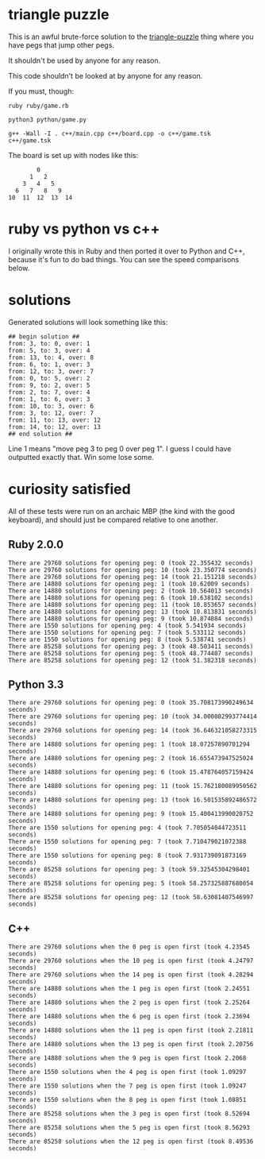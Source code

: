 triangle puzzle
===============

This is an awful brute-force solution to the [triangle-puzzle](http://www.officeplayground.com/Assets/ProductPreview/pi3000-3199/3174_peggame_1.jpg) thing where
you have pegs that jump other pegs. 

It shouldn't be used by anyone for any reason.

This code shouldn't be looked at by anyone for any reason. 

If you must, though:

    ruby ruby/game.rb

    python3 python/game.py

    g++ -Wall -I . c++/main.cpp c++/board.cpp -o c++/game.tsk
    c++/game.tsk

The board is set up with nodes like this:

            0
          1   2
        3   4   5
      6   7   8   9
    10  11  12  13  14  
    

ruby vs python vs c++
===========

I originally wrote this in Ruby and then ported it over to Python and C++, because it's fun to do bad things. You can see the speed comparisons below.


solutions
=========

Generated solutions will look something like this: 

    ## begin solution ##
    from: 3, to: 0, over: 1
    from: 5, to: 3, over: 4
    from: 13, to: 4, over: 8
    from: 6, to: 1, over: 3
    from: 12, to: 3, over: 7
    from: 0, to: 5, over: 2
    from: 9, to: 2, over: 5
    from: 2, to: 7, over: 4
    from: 1, to: 6, over: 3
    from: 10, to: 3, over: 6
    from: 3, to: 12, over: 7
    from: 11, to: 13, over: 12
    from: 14, to: 12, over: 13
    ## end solution ##
    
Line 1 means "move peg 3 to peg 0 over peg 1". I guess I could have outputted exactly that. Win some lose some.

curiosity satisfied
===================

All of these tests were run on an archaic MBP (the kind with the good keyboard), and should just be compared relative to one another. 

Ruby 2.0.0
----------

    There are 29760 solutions for opening peg: 0 (took 22.355432 seconds)
    There are 29760 solutions for opening peg: 10 (took 23.350774 seconds)
    There are 29760 solutions for opening peg: 14 (took 21.151218 seconds)
    There are 14880 solutions for opening peg: 1 (took 10.62009 seconds)
    There are 14880 solutions for opening peg: 2 (took 10.564013 seconds)
    There are 14880 solutions for opening peg: 6 (took 10.638102 seconds)
    There are 14880 solutions for opening peg: 11 (took 10.853657 seconds)
    There are 14880 solutions for opening peg: 13 (took 10.813831 seconds)
    There are 14880 solutions for opening peg: 9 (took 10.874884 seconds)
    There are 1550 solutions for opening peg: 4 (took 5.541934 seconds)
    There are 1550 solutions for opening peg: 7 (took 5.533112 seconds)
    There are 1550 solutions for opening peg: 8 (took 5.538741 seconds)
    There are 85258 solutions for opening peg: 3 (took 48.503411 seconds)
    There are 85258 solutions for opening peg: 5 (took 48.774407 seconds)
    There are 85258 solutions for opening peg: 12 (took 51.382318 seconds)

Python 3.3
----------

    There are 29760 solutions for opening peg: 0 (took 35.708173990249634 seconds)
    There are 29760 solutions for opening peg: 10 (took 34.000802993774414 seconds)
    There are 29760 solutions for opening peg: 14 (took 36.646321058273315 seconds)
    There are 14880 solutions for opening peg: 1 (took 18.07257890701294 seconds)
    There are 14880 solutions for opening peg: 2 (took 16.655473947525024 seconds)
    There are 14880 solutions for opening peg: 6 (took 15.478764057159424 seconds)
    There are 14880 solutions for opening peg: 11 (took 15.762180089950562 seconds)
    There are 14880 solutions for opening peg: 13 (took 16.501535892486572 seconds)
    There are 14880 solutions for opening peg: 9 (took 15.400413990020752 seconds)
    There are 1550 solutions for opening peg: 4 (took 7.705054044723511 seconds)
    There are 1550 solutions for opening peg: 7 (took 7.710479021072388 seconds)
    There are 1550 solutions for opening peg: 8 (took 7.931739091873169 seconds)
    There are 85258 solutions for opening peg: 3 (took 59.32545304298401 seconds)
    There are 85258 solutions for opening peg: 5 (took 58.257325887680054 seconds)
    There are 85258 solutions for opening peg: 12 (took 58.63081407546997 seconds)

C++
---

    There are 29760 solutions when the 0 peg is open first (took 4.23545 seconds)
    There are 29760 solutions when the 10 peg is open first (took 4.24797 seconds)
    There are 29760 solutions when the 14 peg is open first (took 4.28294 seconds)
    There are 14880 solutions when the 1 peg is open first (took 2.24551 seconds)
    There are 14880 solutions when the 2 peg is open first (took 2.25264 seconds)
    There are 14880 solutions when the 6 peg is open first (took 2.23694 seconds)
    There are 14880 solutions when the 11 peg is open first (took 2.21811 seconds)
    There are 14880 solutions when the 13 peg is open first (took 2.20756 seconds)
    There are 14880 solutions when the 9 peg is open first (took 2.2068 seconds)
    There are 1550 solutions when the 4 peg is open first (took 1.09297 seconds)
    There are 1550 solutions when the 7 peg is open first (took 1.09247 seconds)
    There are 1550 solutions when the 8 peg is open first (took 1.08851 seconds)
    There are 85258 solutions when the 3 peg is open first (took 8.52694 seconds)
    There are 85258 solutions when the 5 peg is open first (took 8.56293 seconds)
    There are 85258 solutions when the 12 peg is open first (took 8.49536 seconds)

